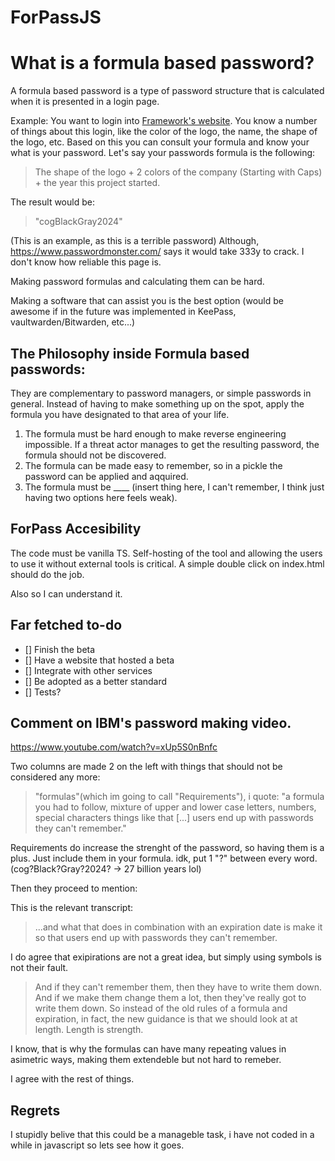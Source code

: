 # ForPassJS

# What is a formula based password?
A formula based password is a type of password structure that is calculated when it is presented in a login page.

Example: You want to login into [Framework's website](https://frame.work). 
You know a number of things about this login, like the color of the logo, the name, the shape of the logo, etc.
Based on this you can consult your formula and know your what is your password.
Let's say your passwords formula is the following:
> The shape of the logo + 2 colors of the company (Starting with Caps) + the year this project started.

The result would be: 
> "cogBlackGray2024"

(This is an example, as this is a terrible password)
Although, https://www.passwordmonster.com/ says it would take 333y to crack. I don't know how reliable this page is.

Making password formulas and calculating them can be hard.

Making a software that can assist you is the best option (would be awesome if in the future was implemented in KeePass, vaultwarden/Bitwarden, etc...)

## The Philosophy inside Formula based passwords:
They are complementary to password managers, or simple passwords in general.
Instead of having to make something up on the spot, apply the formula you have designated to that area of your life.

1. The formula must be hard enough to make reverse engineering impossible. If a threat actor manages to get the resulting password, the formula should not be discovered.
2. The formula can be made easy to remember, so in a pickle the password can be applied and aqquired.
3. The formula must be ____ (insert thing here, I can't remember, I think just having two options here feels weak).

## ForPass Accesibility

The code must be vanilla TS.
Self-hosting of the tool and allowing the users to use it without external tools is critical.
A simple double click on index.html should do the job.

Also so I can understand it.









## Far fetched to-do

- [] Finish the beta
- [] Have a website that hosted a beta
- [] Integrate with other services
- [] Be adopted as a better standard
- [] Tests?


## Comment on IBM's password making video.
https://www.youtube.com/watch?v=xUp5S0nBnfc

Two columns are made 2 on the left with things that should not be considered any more:
>"formulas"(which im going to call "Requirements"), i quote: "a formula you had to follow, mixture of upper and lower case letters, numbers, special characters things like that [...] users end up with passwords they can't remember."

Requirements do increase the strenght of the password, so having them is a plus.
Just include them in your formula. idk, put 1 "?" between every word. (cog?Black?Gray?2024? -> 27 billion years lol)

Then they proceed to mention:



This is the relevant transcript:
> ...and what that does in combination with an expiration date is make it so that users end up with passwords they can't remember.

I do agree that exipirations are not a great idea, but simply using symbols is not their fault.

> And if they can't remember them, then they have to write them down.
> And if we make them change them a lot, then they've really got to write them down.
> So instead of the old rules of a formula and expiration, in fact, the new guidance is that we should look at at length.
> Length is strength.

I know, that is why the formulas can have many repeating values in asimetric ways, making them extendeble but not hard to remeber.

I agree with the rest of things.






## Regrets

I stupidly belive that this could be a manageble task, i have not coded in a while in javascript so lets see how it goes.



